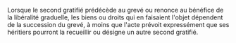   
 Lorsque le second gratifié prédécède au grevé ou renonce au bénéfice de la libéralité graduelle, les biens ou droits qui en faisaient l'objet dépendent de la succession du grevé, à moins que l'acte prévoit expressément que ses héritiers pourront la recueillir ou désigne un autre second gratifié.  

  
